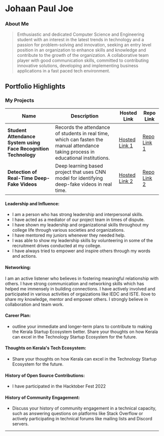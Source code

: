 # Johaan Paul Joe

### About Me

> Enthusiastic and dedicated Computer Science and Engineering student with an interest in the
 latest trends in technology and a passion for problem-solving and innovation, seeking an
 entry level position in an organization to enhance skills and knowledge and contribute to the
 growth of the organization. A collaborative team player with good communication skills,
 committed to contributing innovative solutions, developing and implementing business
 applications in a fast paced tech environment.


## Portfolio Highlights

### My Projects

| Name                | Description                                                               | Hosted Link                              | Repo Link                                                      |
|---------------------|---------------------------------------------------------------------------|------------------------------------------|----------------------------------------------------------------|
| **Student Attendance System using Face Recognition Technology**  | Records the attendance of students in real time, which can fasten the manual attendance taking process in educational institutions.                                              | [Hosted Link 1](https://example.com)    | [Repo Link 1](https://github.com/username/project1)             |
| **Detection of Real-Time Deep-Fake Videos**  | Deep learning based project that uses CNN model for identifying deep-fake videos in real time.                                               | [Hosted Link 2](https://example.com)    | [Repo Link 2](https://github.com/username/project2)             |

#### Leadership and Influence:

- I am a person who has strong leadership and interpersonal skills.
- I have acted as a mediator of our project team in times of dispute.
- I have shown my leadership and organizational skills throughout my college life through various societies and organizations.
- I have mentored my juniors whenever they needed help.
- I was able to show my leadership skills by volunteering in some of the recruitment drives conducted at my college.
- I have always tried to empower and inspire others through my words and actions.

#### Networking:

I am an active listener who believes in fostering meaningful relationship with others. I have strong communication and networking skills which has helped me immensely in building connections. I have actively involved and participated in various activities of orgaizations like IEDC and ISTE. Ilove to share my knowledge, mentor and empower others. I strongly believe in collaboration and team work.

#### Career Plan:

- outline your immediate and longer-term plans to contribute to making the Kerala Startup Ecosystem better. Share your thoughts on how Kerala can excel in the Technology Startup Ecosystem for the future.

#### Thoughts on Kerala's Tech Ecosystem:

- Share your thoughts on how Kerala can excel in the Technology Startup Ecosystem for the future.

#### History of Open Source Contributions:

- I have participated in the Hacktober Fest 2022

#### History of Community Engagement:

-  Discuss your history of community engagement in a technical capacity, such as answering questions on platforms like Stack Overflow or actively participating in technical forums like mailing lists and Discord servers.






---


